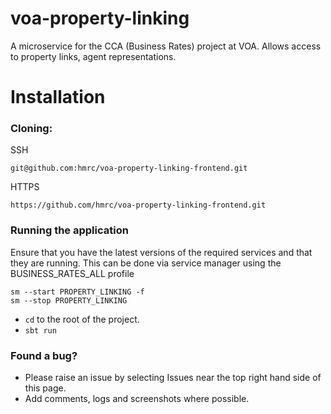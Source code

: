 voa-property-linking
================

A microservice for the CCA (Business Rates) project at VOA. Allows access to property links, agent representations.

# Installation
### Cloning:

SSH
```
git@github.com:hmrc/voa-property-linking-frontend.git
```
HTTPS
```
https://github.com/hmrc/voa-property-linking-frontend.git
```
### Running the application

Ensure that you have the latest versions of the required services and that they are running. This can be done via service manager using the BUSINESS_RATES_ALL profile
```
sm --start PROPERTY_LINKING -f
sm --stop PROPERTY_LINKING 
```

* `cd` to the root of the project.
* `sbt run`

### Found a bug?

* Please raise an issue by selecting Issues near the top right hand side of this page.
* Add comments, logs and screenshots where possible. 
